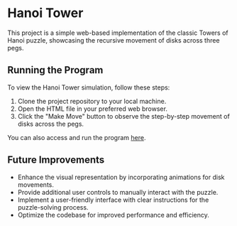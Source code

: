 # Hanoi Tower

This project is a simple web-based implementation of the classic Towers of Hanoi puzzle, showcasing the recursive movement of disks across three pegs.

## Running the Program

To view the Hanoi Tower simulation, follow these steps:

1. Clone the project repository to your local machine.
2. Open the HTML file in your preferred web browser.
3. Click the "Make Move" button to observe the step-by-step movement of disks across the pegs.

You can also access and run the program [here](https://prakashkumarmca23.github.io/honaiTower/).

## Future Improvements

- Enhance the visual representation by incorporating animations for disk movements.
- Provide additional user controls to manually interact with the puzzle.
- Implement a user-friendly interface with clear instructions for the puzzle-solving process.
- Optimize the codebase for improved performance and efficiency.


